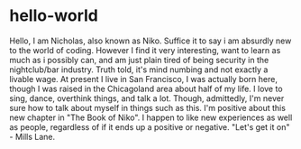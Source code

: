 # hello-world
Hello, I am Nicholas, also known as Niko. Suffice it to say i am absurdly new to the world of coding.
However I find it very interesting, want to learn as much as i possibly can, and am just plain tired of being security in the nightclub/bar industry.
Truth told, it's mind numbing and not exactly a livable wage.
At present I live in San Francisco, I was actually born here, though I was raised in the Chicagoland area about half of my life.
I love to sing, dance, overthink things, and talk a lot.
Though, admittedly, I'm never sure how to talk about myself in things such as this.
I'm positive about this new chapter in "The Book of Niko".
I happen to like new experiences as well as people, regardless of if it ends up a positive or negative.
"Let's get it on" - Mills Lane.
